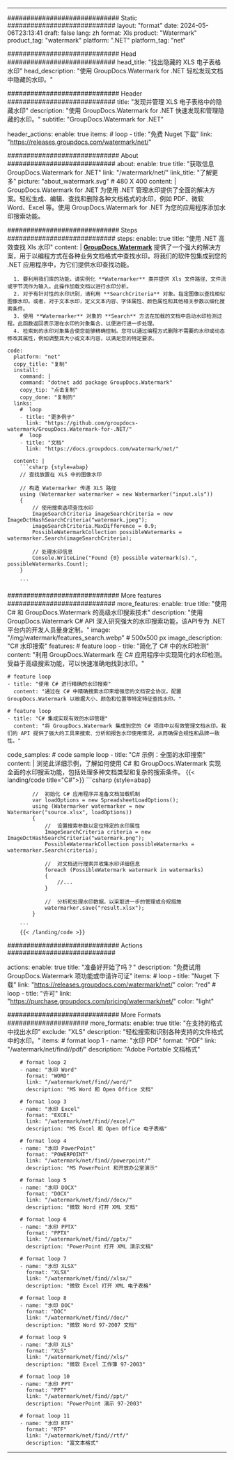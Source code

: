 
---
############################# Static ############################
layout: "format"
date:  2024-05-06T23:13:41
draft: false
lang: zh
format: Xls
product: "Watermark"
product_tag: "watermark"
platform: ".NET"
platform_tag: "net"

############################# Head ############################
head_title: "找出隐藏的 XLS 电子表格水印"
head_description: "使用 GroupDocs.Watermark for .NET 轻松发现文档中隐藏的水印。"

############################# Header ############################
title: "发现并管理 XLS 电子表格中的隐藏水印" 
description: "使用 GroupDocs.Watermark for .NET 快速发现和管理隐藏的水印。"
subtitle: "GroupDocs.Watermark for .NET" 

header_actions:
  enable: true
  items:
    #  loop
    - title: "免费 Nuget 下载"
      link: "https://releases.groupdocs.com/watermark/net/"
      
############################# About ############################
about:
    enable: true
    title: "获取信息 GroupDocs.Watermark for .NET"
    link: "/watermark/net/"
    link_title: "了解更多"
    picture: "about_watermark.svg" # 480 X 400
    content: |
       GroupDocs.Watermark for .NET 为使用 .NET 管理水印提供了全面的解决方案。轻松生成、编辑、查找和删除各种文档格式的水印，例如 PDF、微软 Word、Excel 等。使用 GroupDocs.Watermark for .NET 为您的应用程序添加水印搜索功能。

############################# Steps ############################
steps:
    enable: true
    title: "使用 .NET 高效查找 Xls 水印"
    content: |
      **[GroupDocs.Watermark](https://products.groupdocs.com/watermark/net/)** 提供了一个强大的解决方案，用于以编程方式在各种业务文档格式中查找水印。将我们的软件包集成到您的 .NET 应用程序中，为它们提供水印查找功能。
      
      1. 要利用我们库的功能，请实例化 **Watermarker** 类并提供 Xls 文件路径、文件流或字节流作为输入。此操作加载文档以进行水印分析。
      2. 对于有针对性的水印识别，请利用 **SearchCriteria** 对象。指定图像以查找相似图像水印。或者，对于文本水印，定义文本内容、字体属性、颜色属性和其他相关参数以细化搜索条件。
      3. 使用 **Watermarker** 对象的 **Search** 方法在加载的文档中启动水印检测过程。此函数返回表示潜在水印的对象集合，以便进行进一步处理。
      4. 检索到的水印对象集合使您能够精确控制。您可以通过编程方式删除不需要的水印或动态修改其属性，例如调整其大小或文本内容，以满足您的特定要求。
   
    code:
      platform: "net"
      copy_title: "复制"
      install:
        command: |
        command: "dotnet add package GroupDocs.Watermark"
        copy_tip: "点击复制"
        copy_done: "复制的"
      links:
        #  loop
        - title: "更多例子"
          link: "https://github.com/groupdocs-watermark/GroupDocs.Watermark-for-.NET/"
        #  loop
        - title: "文档"
          link: "https://docs.groupdocs.com/watermark/net/"
          
      content: |
        ```csharp {style=abap}
        // 查找放置在 XLS 中的图像水印

        // 构造 Watermarker 传递 XLS 路径
        using (Watermarker watermarker = new Watermarker("input.xls"))
        {
            // 使用搜索选项查找水印
            ImageSearchCriteria imageSearchCriteria = new ImageDctHashSearchCriteria("watermark.jpeg");
            imageSearchCriteria.MaxDifference = 0.9;
            PossibleWatermarkCollection possibleWatermarks = watermarker.Search(imageSearchCriteria);

            // 处理水印信息
            Console.WriteLine("Found {0} possible watermark(s).", possibleWatermarks.Count);
        }
        
        ```  

############################# More features ############################
more_features:
  enable: true
  title: "使用 C# 和 GroupDocs.Watermark 的高级水印搜索技术"
  description: "使用 GroupDocs.Watermark C# API 深入研究强大的水印搜索功能，该API专为 .NET 平台内的开发人员量身定制。"
  image: "/img/watermark/features_search.webp" # 500x500 px
  image_description: "C# 水印搜索"
  features:
    # feature loop
    - title: "简化了 C# 中的水印检测"
      content: "利用 GroupDocs.Watermark 在 C# 应用程序中实现简化的水印检测。受益于高级搜索功能，可以快速准确地找到水印。"

    # feature loop
    - title: "使用 C# 进行精确的水印搜索"
      content: "通过在 C# 中精确搜索水印来增强您的文档安全协议。配置 GroupDocs.Watermark 以根据大小、颜色和位置等特定特征查找水印。"

    # feature loop
    - title: "C# 集成实现有效的水印管理"
      content: "将 GroupDocs.Watermark 集成到您的 C# 项目中以有效管理文档水印。我们的 API 提供了强大的工具来搜索、分析和报告水印使用情况，从而确保合规性和品牌一致性。"
      
  code_samples:
    # code sample loop
    - title: "C# 示例：全面的水印搜索"
      content: |
        浏览此详细示例，了解如何使用 C# 和 GroupDocs.Watermark 实现全面的水印搜索功能，包括处理多种文档类型和复杂的搜索条件。
        {{< landing/code title="C#">}}
        ```csharp {style=abap}
        
            //  初始化 C# 应用程序并准备文档加载机制
            var loadOptions = new SpreadsheetLoadOptions();
            using (Watermarker watermarker = new Watermarker("source.xlsx", loadOptions))
            {
                //  设置搜索参数以定位特定的水印属性
                ImageSearchCriteria criteria = new ImageDctHashSearchCriteria("watermark.png");
                PossibleWatermarkCollection possibleWatermarks = watermarker.Search(criteria);

                //  对文档进行搜索并收集水印详细信息
                foreach (PossibleWatermark watermark in watermarks)
                {
                    //...
                }

                //  分析和处理水印数据，以采取进一步的管理或合规措施
                watermarker.save("result.xlsx");
            }

        ```
        {{< /landing/code >}}


############################# Actions ############################

actions:
  enable: true
  title: "准备好开始了吗？"
  description: "免费试用 GroupDocs.Watermark 项功能或申请许可证"
  items:
    #  loop
    - title: "Nuget 下载"
      link: "https://releases.groupdocs.com/watermark/net/"
      color: "red"
        #  loop
    - title: "许可"
      link: "https://purchase.groupdocs.com/pricing/watermark/net/"
      color: "light"


############################# More Formats #####################
more_formats:
    enable: true
    title: "在支持的格式中找出水印"
    exclude: "XLS"
    description: "轻松搜索和识别各种支持的文件格式中的水印。"
    items: 
        # format loop 1
        - name: "水印 PDF"
          format: "PDF"
          link: "/watermark/net/find//pdf/"
          description: "Adobe Portable 文档格式"

        # format loop 2
        - name: "水印 Word"
          format: "WORD"
          link: "/watermark/net/find//word/"
          description: "MS Word 和 Open Office 文档"
          
        # format loop 3
        - name: "水印 Excel"
          format: "EXCEL"
          link: "/watermark/net/find//excel/"
          description: "MS Excel 和 Open Office 电子表格"

        # format loop 4
        - name: "水印 PowerPoint"
          format: "POWERPOINT"
          link: "/watermark/net/find//powerpoint/"
          description: "MS PowerPoint 和开放办公室演示"

        # format loop 5
        - name: "水印 DOCX"
          format: "DOCX"
          link: "/watermark/net/find//docx/"
          description: "微软 Word 打开 XML 文档"
          
        # format loop 6
        - name: "水印 PPTX"
          format: "PPTX"
          link: "/watermark/net/find//pptx/"
          description: "PowerPoint 打开 XML 演示文稿"
          
        # format loop 7
        - name: "水印 XLSX"
          format: "XLSX"
          link: "/watermark/net/find//xlsx/"
          description: "微软 Excel 打开 XML 电子表格"

        # format loop 8
        - name: "水印 DOC"
          format: "DOC"
          link: "/watermark/net/find//doc/"
          description: "微软 Word 97-2007 文档"

        # format loop 9
        - name: "水印 XLS"
          format: "XLS"
          link: "/watermark/net/find//xls/"
          description: "微软 Excel 工作簿 97-2003"

        # format loop 10
        - name: "水印 PPT"
          format: "PPT"
          link: "/watermark/net/find//ppt/"
          description: "PowerPoint 演示 97-2003"

        # format loop 11
        - name: "水印 RTF"
          format: "RTF"
          link: "/watermark/net/find//rtf/"
          description: "富文本格式"

---